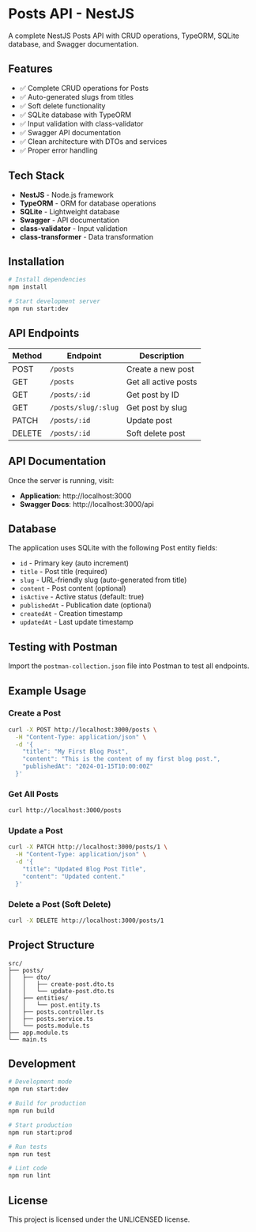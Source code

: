 # Posts API - NestJS

A complete NestJS Posts API with CRUD operations, TypeORM, SQLite database, and Swagger documentation.

## Features

- ✅ Complete CRUD operations for Posts
- ✅ Auto-generated slugs from titles
- ✅ Soft delete functionality
- ✅ SQLite database with TypeORM
- ✅ Input validation with class-validator
- ✅ Swagger API documentation
- ✅ Clean architecture with DTOs and services
- ✅ Proper error handling

## Tech Stack

- **NestJS** - Node.js framework
- **TypeORM** - ORM for database operations
- **SQLite** - Lightweight database
- **Swagger** - API documentation
- **class-validator** - Input validation
- **class-transformer** - Data transformation

## Installation

```bash
# Install dependencies
npm install

# Start development server
npm run start:dev
```

## API Endpoints

| Method | Endpoint | Description |
|--------|----------|-------------|
| POST | `/posts` | Create a new post |
| GET | `/posts` | Get all active posts |
| GET | `/posts/:id` | Get post by ID |
| GET | `/posts/slug/:slug` | Get post by slug |
| PATCH | `/posts/:id` | Update post |
| DELETE | `/posts/:id` | Soft delete post |

## API Documentation

Once the server is running, visit:
- **Application**: http://localhost:3000
- **Swagger Docs**: http://localhost:3000/api

## Database

The application uses SQLite with the following Post entity fields:

- `id` - Primary key (auto increment)
- `title` - Post title (required)
- `slug` - URL-friendly slug (auto-generated from title)
- `content` - Post content (optional)
- `isActive` - Active status (default: true)
- `publishedAt` - Publication date (optional)
- `createdAt` - Creation timestamp
- `updatedAt` - Last update timestamp

## Testing with Postman

Import the `postman-collection.json` file into Postman to test all endpoints.

## Example Usage

### Create a Post
```bash
curl -X POST http://localhost:3000/posts \
  -H "Content-Type: application/json" \
  -d '{
    "title": "My First Blog Post",
    "content": "This is the content of my first blog post.",
    "publishedAt": "2024-01-15T10:00:00Z"
  }'
```

### Get All Posts
```bash
curl http://localhost:3000/posts
```

### Update a Post
```bash
curl -X PATCH http://localhost:3000/posts/1 \
  -H "Content-Type: application/json" \
  -d '{
    "title": "Updated Blog Post Title",
    "content": "Updated content."
  }'
```

### Delete a Post (Soft Delete)
```bash
curl -X DELETE http://localhost:3000/posts/1
```

## Project Structure

```
src/
├── posts/
│   ├── dto/
│   │   ├── create-post.dto.ts
│   │   └── update-post.dto.ts
│   ├── entities/
│   │   └── post.entity.ts
│   ├── posts.controller.ts
│   ├── posts.service.ts
│   └── posts.module.ts
├── app.module.ts
└── main.ts
```

## Development

```bash
# Development mode
npm run start:dev

# Build for production
npm run build

# Start production
npm run start:prod

# Run tests
npm run test

# Lint code
npm run lint
```

## License

This project is licensed under the UNLICENSED license.
